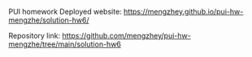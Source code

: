 PUI homework
Deployed website: https://mengzhey.github.io/pui-hw-mengzhe/solution-hw6/

Repository link: https://github.com/mengzhey/pui-hw-mengzhe/tree/main/solution-hw6
